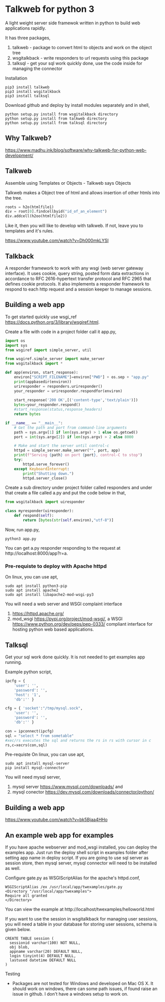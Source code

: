 # Talkweb for python 3

A light weight server side framewok written in python to build web applications rapidly. 

It has three packages,
1) talkweb - package to convert html to objects and work on the object tree
2) wsgitalkback - write responders to url requests using this package
3) talksql - get your sql work quickly done, use the code inside for managing the connector

Installation

```
pip3 install talkweb
pip3 install wsgitalkback
pip3 install talksql
```

Download github and deploy by install modules separately and in shell,
```
python setup.py install from wsgitalkback directory
python setup.py install from talkweb directory
python setup.py install from talksql directory
```

## Why Talkweb?

https://www.madhu.ink/blog/software/why-talkweb-for-python-web-development/

## Talkweb

Assemble using Templates or Objects - Talkweb says Objects

Talkweb makes a Object tree of html and allows insertion of other htmls into the tree. 

```python
roots = h2o(htmlfile1)
div = root[0].findcellbyid("id_of_an_element")
div.addcell(h2oo(htmlfile2))
```

Like it, then you will like to develop with talkweb. If not, leave you to templates and it's rules.

https://www.youtube.com/watch?v=Dh000mkLYSI

## Talkback 

A responder framework to work with any wsgi (web server gateway interface). It uses cookie, query string, posted form data extractions in accordance to RFC 2616-hypertext transfer protocol and RFC 2965 that defines cookie protocols. It also implements a responder framework to respond to each http request and a session keeper to manage sessions.

## Building a web app 

To get started quickly use wsgi_ref https://docs.python.org/3/library/wsgiref.html. 

Create a file with code in a project folder call it app.py,
```python
import os
import sys
from wsgiref import simple_server, util

from wsgiref.simple_server import make_server
from wsgitalkback import *

def app(environ, start_response):
	environ["SCRIPT_FILENAME"]=environ["PWD"] + os.sep + "app.py"
	print(appbasedir(environ))
	uriresponder = responders.uriresponder()
	your_responder = uriresponder.respondfor(environ)
	
	start_response('200 OK',[('content-type','text/plain')])
	bytes=your_responder.respond()
	#start_response(status,response_headers)
	return bytes

if __name__ == "__main__":
    # Get the path and port from command-line arguments
    path = sys.argv[1] if len(sys.argv) > 1 else os.getcwd()
    port = int(sys.argv[2]) if len(sys.argv) > 2 else 8000

    # Make and start the server until control-c
    httpd = simple_server.make_server("", port, app)
    print(f"Serving {path} on port {port}, control-C to stop")
    try:
        httpd.serve_forever()
    except KeyboardInterrupt:
        print("Shutting down.")
        httpd.server_close() 
```

Create a sub directory under project folder called responders and under that create a file called a.py and put the code below in that,
```python
from wsgitalkback import uiresponder

class myresponder(uiresponder):
	def respond(self):
		return [bytes(str(self.environ),"utf-8")]
```
Now, run app.py, 
```shell 
python3 app.py 
```
You can get a.py responder responding to the request at http://localhost:8000/app?r=a.

### Pre-requiste to deploy with Apache httpd

On linux, you can use apt,
```shell
sudo apt install python3-pip
sudo apt install apache2
sudo apt install libapache2-mod-wsgi-py3
```
You will need a web server and WSGI complaint interface
1)  https://httpd.apache.org/ 
2)  mod_wsgi https://pypi.org/project/mod-wsgi/, a WSGI https://www.python.org/dev/peps/pep-0333/ compliant interface for hosting python web based applications.

## Talksql

Get your sql work done quickly. It is not needed to get examples app running. 

Example python script,

```python
ipcfg = {
    'user': '',
    'password': '',
    'host': '1',
    'db':'' }

cfg = { 'socket':"/tmp/mysql.sock",
    'user': '',
    'password': '',
    'db':'' }

con = ipconnect(ipcfg)
sql = "select * from sometable"
#xec/rs executes the sql and returns the rs in rs with cursor in c  
rs,c=xecrs(con,sql)
```

Pre-requiste
On linux, you can use apt, 
```shell
sudo apt install mysql-server
pip install mysql-connector
```

You will need mysql server,
1) mysql server https://www.mysql.com/downloads/ and 
2) mysql conector https://dev.mysql.com/downloads/connector/python/

## Building a web app 

https://www.youtube.com/watch?v=bk5Bjaa4HHo

## An example web app for examples

If you have apache webserver and mod_wsgi installed, you can deploy the examples app. Just run the deploy shell script in examples folder after setting app name in deploy script. If you are going to use sql server as session store, then mysql server, mysql connector will need to be installed as well.

Configure gate.py as WSGIScriptAlias for the apache's httpd.conf,
```
WSGIScriptAlias /ex /usr/local/app/twexamples/gate.py
<Directory "/usr/local/app/twexamples">
Require all granted
</Directory>
```

You can view the example at
http://localhost/twexamples/helloworld.html

If you want to use the session in wsgitalkback for managing user sessions, you will need a table in your database for storing user sessions, schema is given below.

```
CREATE TABLE session (
  sessionid varchar(100) NOT NULL,
  obj blob,
  appname varchar(20) DEFAULT NULL,
  login tinyint(4) DEFAULT NULL,
  lastused datetime DEFAULT NULL
)
```

Testing

* Packages are not tested for Windows and developed on Mac OS X. It should work on windows, there can some path issues, if found raise an issue in github. I don't have a windows setup to work on.


